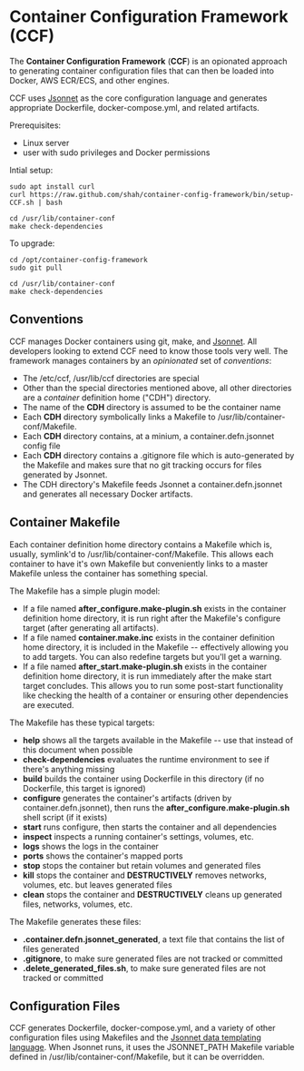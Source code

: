 # Container Configuration Framework (CCF)

The **Container Configuration Framework** (**CCF**) is an opionated approach to generating container 
configuration files that can then be loaded into Docker, AWS ECR/ECS, and other engines.

CCF uses [Jsonnet](https://jsonnet.org/) as the core configuration language and generates appropriate
Dockerfile, docker-compose.yml, and related artifacts.

Prerequisites:

* Linux server
* user with sudo privileges and Docker permissions

Intial setup:

    sudo apt install curl
    curl https://raw.github.com/shah/container-config-framework/bin/setup-CCF.sh | bash 

    cd /usr/lib/container-conf
    make check-dependencies
    
To upgrade:

    cd /opt/container-config-framework
    sudo git pull

    cd /usr/lib/container-conf
    make check-dependencies

## Conventions

CCF manages Docker containers using git, make, and [Jsonnet](https://jsonnet.org/). All developers looking
to extend CCF need to know those tools very well. The framework manages containers by an *opinionated* set 
of *conventions*:

* The /etc/ccf, /usr/lib/ccf directories are special
* Other than the special directories mentioned above, all other directories are a *container* definition
  home ("CDH") directory.
* The name of the **CDH** directory is assumed to be the container name
* Each **CDH** directory symbolically links a Makefile to /usr/lib/container-conf/Makefile.
* Each **CDH** directory contains, at a minium, a container.defn.jsonnet config file
* Each **CDH** directory contains a .gitignore file which is auto-generated by the Makefile
  and makes sure that no git tracking occurs for files generated by Jsonnet.
* The CDH directory's Makefile feeds Jsonnet a container.defn.jsonnet and generates all necessary
  Docker artifacts.

## Container Makefile

Each container definition home directory contains a Makefile which is, usually, symlink'd to
/usr/lib/container-conf/Makefile. This allows each container to have it's own Makefile but conveniently
links to a master Makefile unless the container has something special.

The Makefile has a simple plugin model:

* If a file named **after_configure.make-plugin.sh** exists in the container definition home directory,
  it is run right after the Makefile's configure target (after generating all artifacts).
* If a file named **container.make.inc** exists in the container definition home directory, it is
  included in the Makefile -- effectively allowing you to add targets. You can also redefine targets
  but you'll get a warning.
* If a file named **after_start.make-plugin.sh** exists in the container definition home directory, it
  is run immediately after the make start target concludes. This allows you to run some post-start
  functionality like checking the health of a container or ensuring other dependencies are executed.

The Makefile has these typical targets:

* **help** shows all the targets available in the Makefile -- use that instead of this document when possible
* **check-dependencies** evaluates the runtime environment to see if there's anything missing
* **build** builds the container using Dockerfile in this directory (if no Dockerfile, this target is ignored)
* **configure** generates the container's artifacts (driven by container.defn.jsonnet), then runs the
  **after_configure.make-plugin.sh** shell script (if it exists)
* **start** runs configure, then starts the container and all dependencies
* **inspect** inspects a running container's settings, volumes, etc.
* **logs** shows the logs in the container
* **ports** shows the container's mapped ports
* **stop** stops the container but retain volumes and generated files
* **kill** stops the container and **DESTRUCTIVELY** removes networks, volumes, etc. but leaves generated files
* **clean** stops the container and **DESTRUCTIVELY** cleans up generated files, networks, volumes, etc.

The Makefile generates these files:

* **.container.defn.jsonnet_generated**, a text file that contains the list of files generated
* **.gitignore**, to make sure generated files are not tracked or committed
* **.delete_generated_files.sh**, to make sure generated files are not tracked or committed

## Configuration Files

CCF generates Dockerfile, docker-compose.yml, and a variety of other configuration files using Makefiles
and the [Jsonnet data templating language](https://jsonnet.org/). When Jsonnet runs, it uses the 
JSONNET_PATH Makefile variable defined in /usr/lib/container-conf/Makefile, but it can be overridden.
